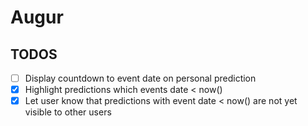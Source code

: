 # Augur

## TODOS

* [ ] Display countdown to event date on personal prediction
* [x] Highlight predictions which events date < now()
* [x] Let user know that predictions with event date < now() are not yet visible to other users
